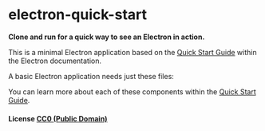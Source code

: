 # electron-quick-start

**Clone and run for a quick way to see an Electron in action.**

This is a minimal Electron application based on the [Quick Start Guide](http://electron.atom.io/docs/latest/tutorial/quick-start) within the Electron documentation.

A basic Electron application needs just these files:

You can learn more about each of these components within the [Quick Start Guide](http://electron.atom.io/docs/latest/tutorial/quick-start).


#### License [CC0 (Public Domain)](LICENSE.md)
